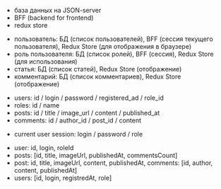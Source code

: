 <!-- Области хранения данных: -->

- база данных на JSON-server
- BFF (backend for frontend)
- redux store

<!-- Сущности приложения: -->

- пользователь: БД (список пользователей), BFF (сессия текущего пользователя), Redux Store (для отображения в браузере)
- роль пользователя: БД (список ролей), BFF (сессия), Redux Store (для использования)
- статья: БД (список статей), Redux Store (отображение)
- комментарий: БД (список комментариев), Redux Store (отображение)

<!-- Таблицы БД: -->

- users: id / login / password / registered_ad / role_id
- roles: id / name
- posts: id / title / image_url / content / published_at
- comments: id / author_id / post_id / content

<!-- Схема состояния на BFF: -->

- current user session: login / password / role

<!-- Схема для Redux Store: -->

- user: id, login, roleId
- posts: [id, title, imageUrl, publishedAt, commentsCount]
- post: id, title, imageUrl, content, publishedAt, comments: [id, author, content, publishedAt]
- users: [id, login, registredAt, role]
